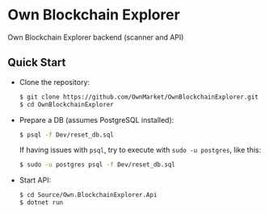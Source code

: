 # Own Blockchain Explorer

Own Blockchain Explorer backend (scanner and API)


## Quick Start

- Clone the repository:
    ```bash
    $ git clone https://github.com/OwnMarket/OwnBlockchainExplorer.git OwnBlockchainExplorer
    $ cd OwnBlockchainExplorer
    ```

- Prepare a DB (assumes PostgreSQL installed):
    ```bash
    $ psql -f Dev/reset_db.sql
    ```
    If having issues with `psql`, try to execute with `sudo -u postgres`, like this:
    ```bash
    $ sudo -u postgres psql -f Dev/reset_db.sql
    ```

- Start API:
    ```bash
    $ cd Source/Own.BlockchainExplorer.Api
    $ dotnet run
    ```
